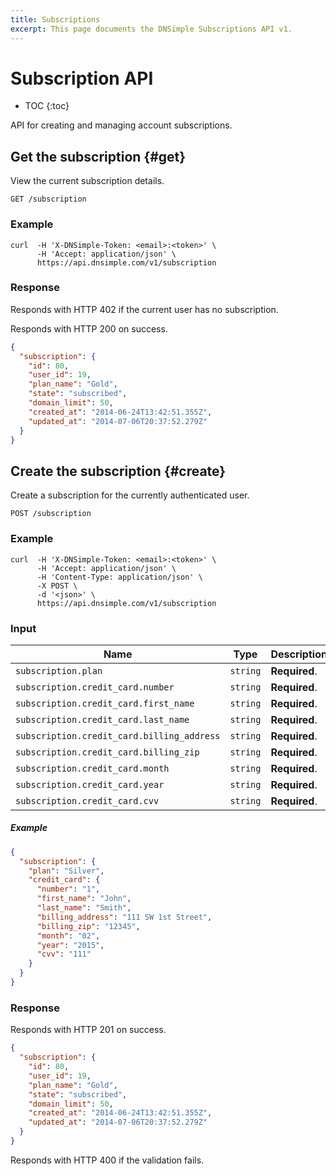 ```yaml
---
title: Subscriptions
excerpt: This page documents the DNSimple Subscriptions API v1.
---
```


# Subscription API

* TOC
{:toc}

API for creating and managing account subscriptions.


## Get the subscription  {#get}

View the current subscription details.

    GET /subscription

### Example

    curl  -H 'X-DNSimple-Token: <email>:<token>' \
          -H 'Accept: application/json' \
          https://api.dnsimple.com/v1/subscription

### Response

Responds with HTTP 402 if the current user has no subscription.

Responds with HTTP 200 on success.

~~~json
{
  "subscription": {
    "id": 80,
    "user_id": 19,
    "plan_name": "Gold",
    "state": "subscribed",
    "domain_limit": 50,
    "created_at": "2014-06-24T13:42:51.355Z",
    "updated_at": "2014-07-06T20:37:52.279Z"
  }
}
~~~


## Create the subscription {#create}

Create a subscription for the currently authenticated user.

    POST /subscription

### Example

    curl  -H 'X-DNSimple-Token: <email>:<token>' \
          -H 'Accept: application/json' \
          -H 'Content-Type: application/json' \
          -X POST \
          -d '<json>' \
          https://api.dnsimple.com/v1/subscription

### Input

Name | Type | Description
-----|------|------------
`subscription.plan` | `string` | **Required**.
`subscription.credit_card.number` | `string` | **Required**.
`subscription.credit_card.first_name` | `string` | **Required**.
`subscription.credit_card.last_name` | `string` | **Required**.
`subscription.credit_card.billing_address` | `string` | **Required**.
`subscription.credit_card.billing_zip` | `string` | **Required**.
`subscription.credit_card.month` | `string` | **Required**.
`subscription.credit_card.year` | `string` | **Required**.
`subscription.credit_card.cvv` | `string` | **Required**.

##### Example

~~~json
{
  "subscription": {
    "plan": "Silver",
    "credit_card": {
      "number": "1",
      "first_name": "John",
      "last_name": "Smith",
      "billing_address": "111 SW 1st Street",
      "billing_zip": "12345",
      "month": "02",
      "year": "2015",
      "cvv": "111"
    }
  }
}
~~~

### Response

Responds with HTTP 201 on success.

~~~json
{
  "subscription": {
    "id": 80,
    "user_id": 19,
    "plan_name": "Gold",
    "state": "subscribed",
    "domain_limit": 50,
    "created_at": "2014-06-24T13:42:51.355Z",
    "updated_at": "2014-07-06T20:37:52.279Z"
  }
}
~~~

Responds with HTTP 400 if the validation fails.
